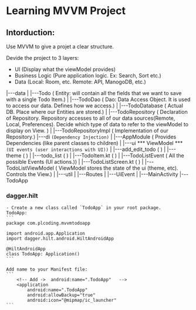 # Learning MVVM Project

## Intorduction:

Use MVVM to give a projet a clear structure.

Devide the project to 3 layers:
 - UI                   (Display what the viewModel provides)
 - Business Logic       (Pure application logic. Ex: Search, Sort etc.)
 - Data                 (Local: Room, etc. Remote: API, ManogoDB, etc.)


|---data
|  |---Todo                 ( Entity: will contain all the fields that we want to save with a single Todo Item.)
|  |---TodoDao              ( Dao: Data Access Object. It is used to access our data. Defines how we access.)
|  |---TodoDatabase         ( Actual DB. Place where our Entities are stored.)
|  |---TodoRepository       ( Declaration of Repository. Repository accesses to all of our data sources(Remote, Local, Preferences). Decide which type of data to refer to the viewModel to display on View. )
|  |---TodoRepositoryImpl   ( Implementation of our Repository.)
|---di      `(Dependency Injection)`
|  |---AppModule            ( Provides Dependencies (like parent classes to children)
|
|---ui     *** ViewModel ***  `(UI events (user interactions with UI))`
|  |---add_edit_todo        ( )
|  |---theme                ( )
|  |---todo_list            ( )
|    |---TodoItem.kt        ( )
|    |---TodoListEvent      ( All the possible Events (UI actions.))
|    |---TodoListScreen.kt  ( )
|    |---TodoListViewModel  ( ViewModel stores the state of the ui (theme, etc). Controls the View.)
|
|---util
|  |---Routes
|  |---UiEvent
|
|---MainActivity
|---TodoApp

### dagger.hilt
    - Create a new class called `TodoApp` in your root package.
    TodoApp:
    ```
    package com.plcoding.mvvmtodoapp

    import android.app.Application
    import dagger.hilt.android.HiltAndroidApp

    @HiltAndroidApp
    class TodoApp: Application()
    ```

    Add name to your Manifest file:
    ```
        <!-- Add ->  android:name=".TodoApp"   -->
        <application
            android:name=".TodoApp"
            android:allowBackup="true"
            android:icon="@mipmap/ic_launcher"
    ```
